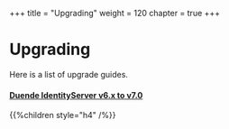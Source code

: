 +++
title = "Upgrading"
weight = 120
chapter = true
+++

# Upgrading

Here is a list of upgrade guides.

#### [Duende IdentityServer v6.x to v7.0](https://docs.duendesoftware.com/identityserver/v7/upgrades/)

{{%children style="h4" /%}}
